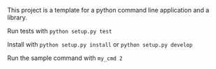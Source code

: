 This project is a template for a python command line application and a library.

Run tests with `python setup.py test`

Install with `python setup.py install` or `python setup.py develop`

Run the sample command with `my_cmd 2`